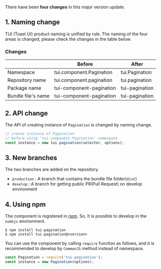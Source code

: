 There have been **four changes** in this major version update.</span>

## 1\. Naming change

TUI (Toast UI) product naming is unified by rule.
The naming of the four areas is changed, please check the changes in the table below.

### Changes

|  | Before | After |
| --- | ------ | ----- |
| Namespace | tui.component.Pagination | tui.Pagination |
| Repository name | tui.component.pagination | tui.pagination |
| Package name | tui-component-pagination | tui-pagination |
| Bundle file's name | tui-component-pagination | tui-pagination |

## 2\. API change

The API of creating instance of `Pagination` is changed by naming change.

``` js
// create instance of Pagination
// before using 'tui.component.Pagination' namespace
const instance = new tui.pagination(selector, options);
```

## 3\. New branches
The two branches are added on the repository.

* `production` : A branch that contains the bundle file folder(`dist`)
* `develop` : A branch for getting public PR(Pull Request) on develop environment

## 4\. Using npm

The component is registered in [npm](https://www.npmjs.com/package/tui-pagination).
So, It is possible to develop in the `nodejs` environment.

```
$ npm install tui-pagination
$ npm install tui-pagination@<version>
```
You can use the component by calling `require` function as follows, and it is recommended to develop by `CommonJS` method instead of namespace.

``` js
const Pagination = require('tui-pagination');
const instance = new Pagination(options);
```
